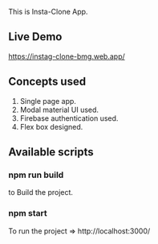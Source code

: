 This is Insta-Clone App.

## Live Demo

https://instag-clone-bmg.web.app/

## Concepts used

1. Single page app.
2. Modal material UI used.
3. Firebase authentication used.
4. Flex box designed.

## Available scripts

### npm run build

to Build the project.

### npm start

To run the project => http://localhost:3000/
